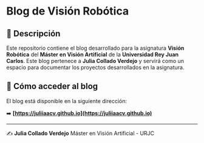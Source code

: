 # Blog de Visión Robótica

## 📌 Descripción
Este repositorio contiene el blog desarrollado para la asignatura **Visión Robótica** del **Máster en Visión Artificial** de la **Universidad Rey Juan Carlos**. Este blog pertenece a **Julia Collado Verdejo** y servirá como un espacio para documentar los proyectos desarrollados en la asignatura.

## 🚀 Cómo acceder al blog
El blog está disponible en la siguiente dirección:

➡️ **[https://juliiaacv.github.io](https://juliiaacv.github.io)**

---

✍️ **Julia Collado Verdejo**
Máster en Visión Artificial - URJC
